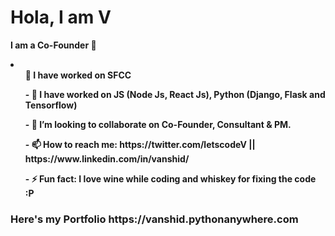 <h1> Hola, I am V </h1> 

<b>  I am a Co-Founder  👋 <b>
 
 <li>
  
  <ul>
 🔭 I have worked on SFCC
  </ul>
  
  <ul>
- 🌱 I have worked on JS (Node Js, React Js), Python (Django, Flask and Tensorflow)
  </ul>
  
  <ul>
- 👯 I’m looking to collaborate on Co-Founder, Consultant & PM.
  </ul>
  
  <ul>
- 📫 How to reach me: https://twitter.com/letscodeV || https://www.linkedin.com/in/vanshid/
  </ul>
  
  
  <ul>
- ⚡ Fun fact: I love wine while coding and whiskey for fixing the code :P 
  </ul>
  
  <h3>
  <p> 
 Here's my Portfolio https://vanshid.pythonanywhere.com
  </p>
  </h3>
  
 </li>
 

